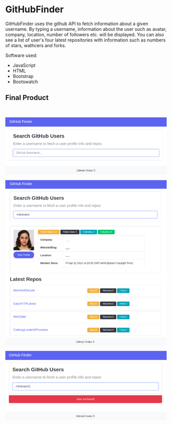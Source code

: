 # GitHubFinder
GitHubFinder uses the github API to fetch information about a given username. By typing a username, information about the user such as avatar, company, location, number of followers etc. will be displayed. You can also see a list of user's four latest repositories with information such as numbers of stars, wathcers and forks.


Software used:

* JavaScript
* HTML
* Bootstrap
* Bootswatch  


## Final Product   
<br />

![homepage](https://github.com/MitraNami/GithubFinder/blob/master/docs/1-homePage.png?raw=true 'Homepage')

![User](https://github.com/MitraNami/GithubFinder/blob/master/docs/2-user.png?raw=true 'User GitHub info')

![UserNotFound](https://github.com/MitraNami/GithubFinder/blob/master/docs/3-userNotFound.png?raw=true 'User Not Found')




